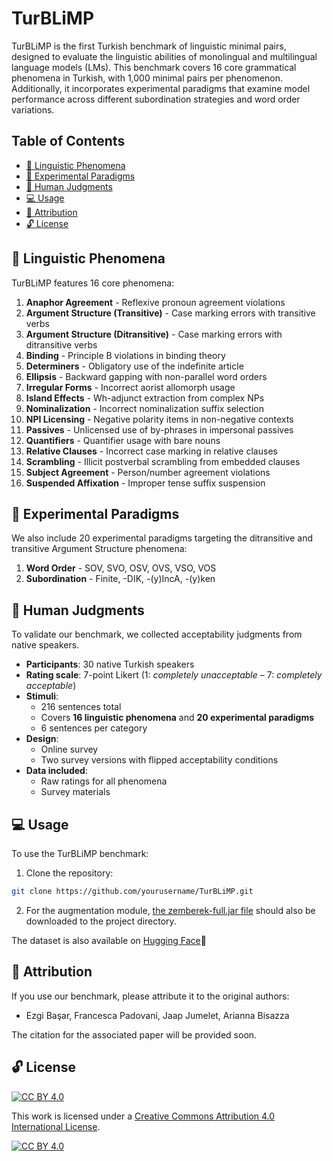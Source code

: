 # TurBLiMP

TurBLiMP is the first Turkish benchmark of linguistic minimal pairs, designed to evaluate the linguistic abilities of monolingual and multilingual language models (LMs). This benchmark covers 16 core grammatical phenomena in Turkish, with 1,000 minimal pairs per phenomenon. Additionally, it incorporates experimental paradigms that examine model performance across different subordination strategies and word order variations.

## Table of Contents
- [:file_folder: Linguistic Phenomena](#linguistic-phenomena)
- [:mag_right: Experimental Paradigms](#experimental-paradigms)
- [:raising_hand: Human Judgments](#human-judgments)
- [:computer: Usage](#usage)
- [:link: Attribution](#attribution)
- [:unlock: License](#license)

## :file_folder: Linguistic Phenomena

TurBLiMP features 16 core phenomena:

1. **Anaphor Agreement** - Reflexive pronoun agreement violations
2. **Argument Structure (Transitive)** - Case marking errors with transitive verbs
3. **Argument Structure (Ditransitive)** - Case marking errors with ditransitive verbs
4. **Binding** - Principle B violations in binding theory
5. **Determiners** - Obligatory use of the indefinite article
6. **Ellipsis** - Backward gapping with non-parallel word orders
7. **Irregular Forms** - Incorrect aorist allomorph usage
8. **Island Effects** - Wh-adjunct extraction from complex NPs
9. **Nominalization** - Incorrect nominalization suffix selection
10. **NPI Licensing** - Negative polarity items in non-negative contexts
11. **Passives** - Unlicensed use of by-phrases in impersonal passives
12. **Quantifiers** - Quantifier usage with bare nouns
13. **Relative Clauses** - Incorrect case marking in relative clauses
14. **Scrambling** - Illicit postverbal scrambling from embedded clauses
15. **Subject Agreement** - Person/number agreement violations
16. **Suspended Affixation** - Improper tense suffix suspension


## :mag_right: Experimental Paradigms
We also include 20 experimental paradigms targeting the ditransitive and transitive Argument Structure phenomena:

1. **Word Order**  - SOV, SVO, OSV, OVS, VSO, VOS
2. **Subordination** - Finite, -DIK, -(y)IncA, -(y)ken

## :raising_hand: Human Judgments

To validate our benchmark, we collected acceptability judgments from native speakers.

- **Participants**: 30 native Turkish speakers  
- **Rating scale**: 7-point Likert (1: *completely unacceptable* – 7: *completely acceptable*)  
- **Stimuli**:  
  - 216 sentences total  
  - Covers **16 linguistic phenomena** and **20 experimental paradigms**  
  - 6 sentences per category  
- **Design**:  
  - Online survey
  - Two survey versions with flipped acceptability conditions  
- **Data included**:  
  - Raw ratings for all phenomena
  - Survey materials 

## :computer: Usage

To use the TurBLiMP benchmark:

1. Clone the repository:
```bash
git clone https://github.com/yourusername/TurBLiMP.git
```

2. For the augmentation module, [the zemberek-full.jar file](https://drive.google.com/file/d/1RRuFK43JqcHcthB3fV2IEpPftWoeoHAu/view?usp=drive_link) should also be downloaded to the project directory.

The dataset is also available on [Hugging Face](https://huggingface.co/datasets/ezgibasar/turblimp)🤗

## :link: Attribution

If you use our benchmark, please attribute it to the original authors:

- Ezgi Başar, Francesca Padovani, Jaap Jumelet, Arianna Bisazza

The citation for the associated paper will be provided soon.

## :unlock: License

[![CC BY 4.0][cc-by-shield]][cc-by]

This work is licensed under a
[Creative Commons Attribution 4.0 International License][cc-by].

[![CC BY 4.0][cc-by-image]][cc-by]

[cc-by]: http://creativecommons.org/licenses/by/4.0/
[cc-by-image]: https://i.creativecommons.org/l/by/4.0/88x31.png
[cc-by-shield]: https://img.shields.io/badge/License-CC%20BY%204.0-lightgrey.svg
